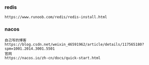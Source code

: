 ### redis

```
https://www.runoob.com/redis/redis-install.html
```



### nacos 

```
自己写的博客
https://blog.csdn.net/weixin_46591962/article/details/117565180?spm=1001.2014.3001.5501
官网
https://nacos.io/zh-cn/docs/quick-start.html
```

